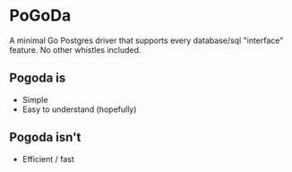 # PoGoDa
A minimal Go Postgres driver that supports every database/sql "interface" feature. No other whistles included. 

## Pogoda is
* Simple
* Easy to understand (hopefully)

## Pogoda isn't
* Efficient / fast
